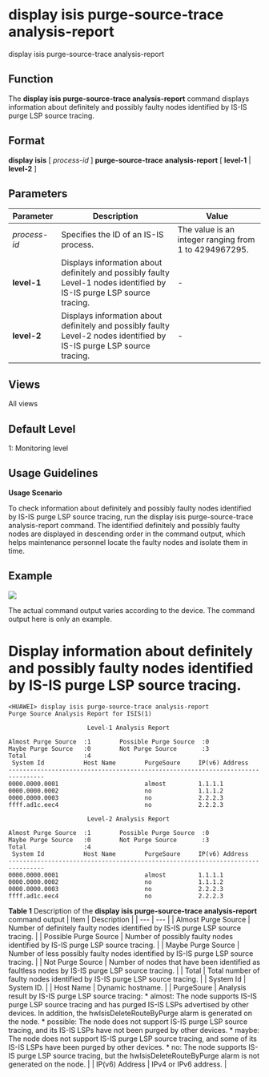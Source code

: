 display isis purge-source-trace analysis-report
===============================================

display isis purge-source-trace analysis-report

Function
--------



The **display isis purge-source-trace analysis-report** command displays information about definitely and possibly faulty nodes identified by IS-IS purge LSP source tracing.




Format
------

**display isis** [ *process-id* ] **purge-source-trace** **analysis-report** [ **level-1** | **level-2** ]


Parameters
----------

| Parameter | Description | Value |
| --- | --- | --- |
| *process-id* | Specifies the ID of an IS-IS process. | The value is an integer ranging from 1 to 4294967295. |
| **level-1** | Displays information about definitely and possibly faulty Level-1 nodes identified by IS-IS purge LSP source tracing. | - |
| **level-2** | Displays information about definitely and possibly faulty Level-2 nodes identified by IS-IS purge LSP source tracing. | - |



Views
-----

All views


Default Level
-------------

1: Monitoring level


Usage Guidelines
----------------

**Usage Scenario**



To check information about definitely and possibly faulty nodes identified by IS-IS purge LSP source tracing, run the display isis purge-source-trace analysis-report command. The identified definitely and possibly faulty nodes are displayed in descending order in the command output, which helps maintenance personnel locate the faulty nodes and isolate them in time.




Example
-------

![](../public_sys-resources/note_3.0-en-us.png) 

The actual command output varies according to the device. The command output here is only an example.


# Display information about definitely and possibly faulty nodes identified by IS-IS purge LSP source tracing.
```
<HUAWEI> display isis purge-source-trace analysis-report
Purge Source Analysis Report for ISIS(1)

                      Level-1 Analysis Report

Almost Purge Source  :1        Possible Purge Source  :0
Maybe Purge Source   :0        Not Purge Source       :3
Total                :4                            
 System Id           Host Name        PurgeSoure     IP(v6) Address
--------------------------------------------------------------------------------
0000.0000.0001                        almost         1.1.1.1
0000.0000.0002                        no             1.1.1.2
0000.0000.0003                        no             2.2.2.3
ffff.ad1c.eec4                        no             2.2.2.3

                      Level-2 Analysis Report

Almost Purge Source  :1        Possible Purge Source  :0  
Maybe Purge Source   :0        Not Purge Source       :3
Total                :4                            
 System Id           Host Name        PurgeSoure     IP(v6) Address
--------------------------------------------------------------------------------
0000.0000.0001                        almost         1.1.1.1
0000.0000.0002                        no             1.1.1.2
0000.0000.0003                        no             2.2.2.3
ffff.ad1c.eec4                        no             2.2.2.3

```

**Table 1** Description of the **display isis purge-source-trace analysis-report** command output
| Item | Description |
| --- | --- |
| Almost Purge Source | Number of definitely faulty nodes identified by IS-IS purge LSP source tracing. |
| Possible Purge Source | Number of possibly faulty nodes identified by IS-IS purge LSP source tracing. |
| Maybe Purge Source | Number of less possibly faulty nodes identified by IS-IS purge LSP source tracing. |
| Not Purge Source | Number of nodes that have been identified as faultless nodes by IS-IS purge LSP source tracing. |
| Total | Total number of faulty nodes identified by IS-IS purge LSP source tracing. |
| System Id | System ID. |
| Host Name | Dynamic hostname. |
| PurgeSoure | Analysis result by IS-IS purge LSP source tracing:   * almost: The node supports IS-IS purge LSP source tracing and has purged IS-IS LSPs advertised by other devices. In addition, the hwIsisDeleteRouteByPurge alarm is generated on the node. * possible: The node does not support IS-IS purge LSP source tracing, and its IS-IS LSPs have not been purged by other devices. * maybe: The node does not support IS-IS purge LSP source tracing, and some of its IS-IS LSPs have been purged by other devices. * no: The node supports IS-IS purge LSP source tracing, but the hwIsisDeleteRouteByPurge alarm is not generated on the node. |
| IP(v6) Address | IPv4 or IPv6 address. |